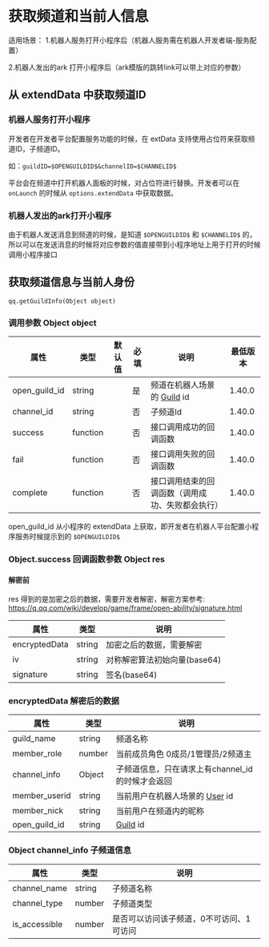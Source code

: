 # 获取频道和当前人信息

适用场景：
1.机器人服务打开小程序后（机器人服务需在机器人开发者端-服务配置）

2.机器人发出的ark 打开小程序后（ark模版的跳转link可以带上对应的参数）

## 从 extendData 中获取频道ID

### 机器人服务打开小程序

开发者在开发者平台配置服务功能的时候，在 extData 支持使用占位符来获取频道ID，子频道ID。

如：`guildID=$OPENGUILDID$&channelID=$CHANNELID$`

平台会在频道中打开机器人面板的时候，对占位符进行替换。开发者可以在 `onLaunch` 的时候从 `options.extendData` 中获取数据。

### 机器人发出的ark打开小程序

由于机器人发送消息到频道的时候，是知道 `$OPENGUILDID$` 和 `$CHANNELID$` 的，所以可以在发送消息的时候将对应参数的值直接带到小程序地址上用于打开的时候调用小程序接口

## 获取频道信息与当前人身份

`qq.getGuildInfo(Object object)`

### 调用参数 Object object

| 属性         | 类型       | 默认值 | 必填 | 说明                       | 最低版本   |
|------------|----------|-----|----|--------------------------|--------|
| open_guild_id| string | | 是 | 频道在机器人场景的 [Guild](../manage/guild/model.md#guild) id | 1.40.0 |
| channel_id | string   |     | 否  | 子频道Id                    | 1.40.0 |
| success    | function |     | 否  | 接口调用成功的回调函数              | 1.40.0 |
| fail       | function |     | 否  | 接口调用失败的回调函数              | 1.40.0 |
| complete   | function |     | 否  | 接口调用结束的回调函数（调用成功、失败都会执行） | 1.40.0 |

open_guild_id 从小程序的 extendData 上获取，即开发者在机器人平台配置小程序服务时候提示到的 `$OPENGUILDID$`

### Object.success 回调函数参数 Object res

#### 解密前

res 得到的是加密之后的数据，需要开发者解密，解密方案参考: https://q.qq.com/wiki/develop/game/frame/open-ability/signature.html

| 属性           | 类型     | 说明                            |
|--------------|--------|-------------------------------|
| encryptedData   | string | 加密之后的数据，需要解密 |
| iv  | string | 对称解密算法初始向量(base64)|
| signature | string | 签名(base64) |

### encryptedData 解密后的数据

| 属性           | 类型     | 说明                            |
|--------------|--------|-------------------------------|
| guild_name   | string | 频道名称                          |
| member_role  | number | 当前成员角色 0成员/1管理员/2频道主          |
| channel_info | Object | 子频道信息，只在请求上有channel_id的时候才会返回 |
| member_userid | string | 当前用户在机器人场景的 [User](../../../openapi/user/model.md#user) id |
| member_nick | string | 当前用户在频道内的昵称 |
| open_guild_id | string | [Guild](../manage/guild/model.md#guild) id |


### Object channel_info 子频道信息

| 属性            | 类型     | 说明                    |
|---------------|--------|-----------------------|
| channel_name  | string | 子频道名称                 |
| channel_type  | number | 子频道类型                 |
| is_accessible | number | 是否可以访问该子频道，0不可访问、1可访问 |
